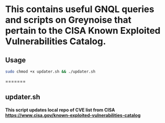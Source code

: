 # This contains useful GNQL queries and scripts on Greynoise that pertain to the CISA Known Exploited Vulnerabilities Catalog.

## Usage
```bash
sudo chmod +x updater.sh && ./updater.sh
```
=======
## updater.sh
#### This script updates local repo of CVE list from CISA https://www.cisa.gov/known-exploited-vulnerabilities-catalog
